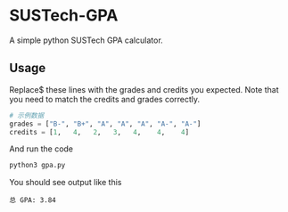 # SUSTech-GPA
A simple python SUSTech GPA calculator.

## Usage
Replace$ these lines with the grades and credits you expected. Note that you need to match the credits and grades correctly.
```python
# 示例数据
grades = ["B-", "B+", "A", "A", "A", "A-", "A-"]
credits = [1,   4,   2,   3,   4,    4,    4]
```
And run the code
```sh
python3 gpa.py
```
You should see output like this
```
总 GPA: 3.84
```
